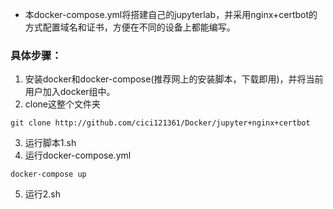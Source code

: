 - 本docker-compose.yml将搭建自己的jupyterlab，并采用nginx+certbot的方式配置域名和证书，方便在不同的设备上都能编写。
### 具体步骤：
1. 安装docker和docker-compose(推荐网上的安装脚本，下载即用)，并将当前用户加入docker组中。
2. clone这整个文件夹
```{sh}
git clone http://github.com/cici121361/Docker/jupyter+nginx+certbot
```
3. 运行脚本1.sh
4. 运行docker-compose.yml
```{linux}
docker-compose up
```
5. 运行2.sh

